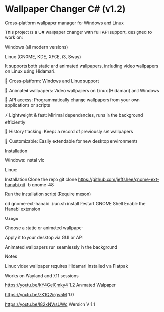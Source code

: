 # Wallpaper Changer C# (v1.2)

Cross-platform wallpaper manager for Windows and Linux

This project is a C# wallpaper changer with full API support, designed to work on:

Windows (all modern versions)

Linux (GNOME, KDE, XFCE, i3, Sway)

It supports both static and animated wallpapers, including video wallpapers on Linux using Hidamari.

🌄 Cross-platform: Windows and Linux support

🎥 Animated wallpapers: Video wallpapers on Linux (Hidamari) and Windows

🔗 API access: Programmatically change wallpapers from your own applications or scripts

⚡ Lightweight & fast: Minimal dependencies, runs in the background efficiently

📝 History tracking: Keeps a record of previously set wallpapers

🔧 Customizable: Easily extendable for new desktop environments

Installation

Windows: Instal vlc


Linux: 

Installation
    Clone the repo
    git clone https://github.com/jeffshee/gnome-ext-hanabi.git -b gnome-48

Run the installation script (Require meson)

cd gnome-ext-hanabi
./run.sh install
Restart GNOME Shell
Enable the Hanabi extension






Usage

Choose a static or animated wallpaper

Apply it to your desktop via GUI or API

Animated wallpapers run seamlessly in the background

Notes

Linux video wallpaper requires Hidamari installed via Flatpak

Works on Wayland and X11 sessions


https://youtu.be/kY4GelCmky4  1.2 Animated Walpaper


https://youtu.be/zK1Q2iegv5M 1.0


https://youtu.be/l82xNVrsUWc  Wersion V 1.1

